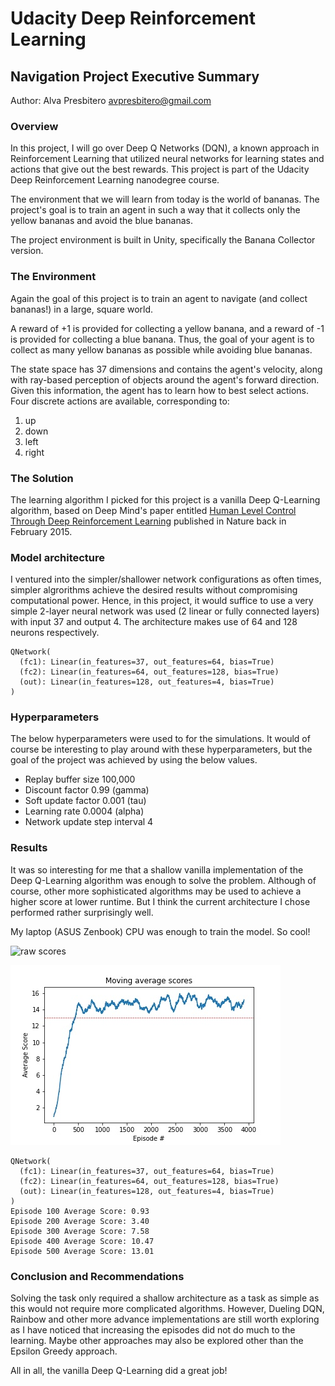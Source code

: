 # Udacity Deep Reinforcement Learning 

## Navigation Project Executive Summary

Author: Alva Presbitero avpresbitero@gmail.com

### Overview

In this project, I will go over Deep Q Networks (DQN), a known approach in Reinforcement Learning that utilized neural networks for learning states and actions that give out the best rewards. This project is part of the Udacity Deep Reinforcement Learning nanodegree course.

The environment that we will learn from today is the world of bananas. The project's goal is to train an agent in such a way that it collects only the yellow bananas and avoid the blue bananas.

The project environment is built in Unity, specifically the Banana Collector version. 

### The Environment

Again the goal of this project is to train an agent to navigate (and collect bananas!) in a large, square world.

A reward of +1 is provided for collecting a yellow banana, and a reward of -1 is provided for collecting a blue banana. Thus, the goal of your agent is to collect as many yellow bananas as possible while avoiding blue bananas.

The state space has 37 dimensions and contains the agent's velocity, along with ray-based perception of objects around the agent's forward direction. Given this information, the agent has to learn how to best select actions. Four discrete actions are available, corresponding to:

 1. up
 2. down
 3. left
 3. right


### The Solution

The learning algorithm I picked for this project is a vanilla Deep Q-Learning algorithm, based on Deep Mind's paper entitled [Human Level Control Through Deep Reinforcement Learning](https://www.nature.com/articles/nature14236) published in Nature back in February 2015. 


### Model architecture

I ventured into the simpler/shallower network configurations as often times, simpler algrorithms achieve the desired results without compromising computational power. Hence, in this project, it would suffice to use a very simple 2-layer neural network was used (2 linear or fully connected layers) with input 37 and output 4. The architecture makes use of 64 and 128 neurons respectively.

```
QNetwork(
  (fc1): Linear(in_features=37, out_features=64, bias=True)
  (fc2): Linear(in_features=64, out_features=128, bias=True)
  (out): Linear(in_features=128, out_features=4, bias=True)
)
```

### Hyperparameters

The below hyperparameters were used to for the simulations. It would of course be interesting to play around with these hyperparameters, but the goal of the project was achieved by using the below values.

* Replay buffer size 100,000 
* Discount factor 0.99 (gamma)
* Soft update factor 0.001 (tau)
* Learning rate 0.0004 (alpha)
* Network update step interval 4

### Results

It was so interesting for me that a shallow vanilla implementation of the Deep Q-Learning algorithm was enough to solve the problem. Although of course, other more sophisticated algorithms may be used to achieve a higher score at lower runtime. But I think the current architecture I chose performed rather surprisingly well.

My laptop (ASUS Zenbook) CPU was enough to train the model. So cool!

![raw scores](raw_scores_dqn.jpg)

![average scores](average_scores_dqn.jpg)

```
QNetwork(
  (fc1): Linear(in_features=37, out_features=64, bias=True)
  (fc2): Linear(in_features=64, out_features=128, bias=True)
  (out): Linear(in_features=128, out_features=4, bias=True)
)
Episode 100	Average Score: 0.93
Episode 200	Average Score: 3.40
Episode 300	Average Score: 7.58
Episode 400	Average Score: 10.47
Episode 500	Average Score: 13.01
```

### Conclusion and Recommendations

Solving the task only required a shallow architecture as a task as simple as this would not require more complicated algorithms. However, Dueling DQN, Rainbow and other more advance implementations are still worth exploring as I have noticed that increasing the episodes did not do much to the learning. Maybe other approaches may also be explored other than the Epsilon Greedy approach. 

All in all, the vanilla Deep Q-Learning did a great job!